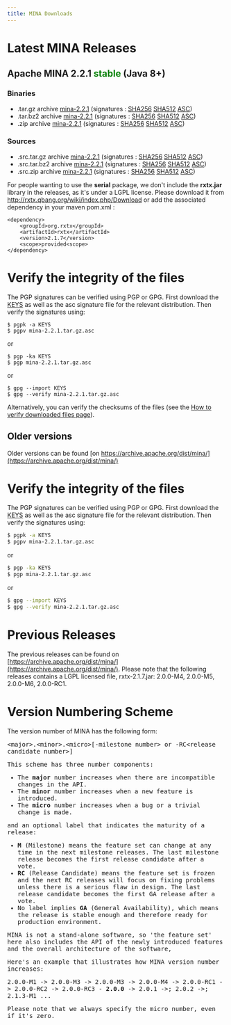```yaml
---
title: MINA Downloads
---
```


# Latest MINA Releases

## Apache MINA 2.2.1 <font color="green">stable</font> (Java 8+)

### Binaries

* .tar.gz archive [mina-2.2.1](https://www.apache.org/dyn/closer.lua/mina/mina/2.2.1/apache-mina-2.2.1-bin.tar.gz) (signatures : [SHA256](https://www.apache.org/dist/mina/mina/2.2.1/apache-mina-2.2.1-bin.tar.gz.sha256) [SHA512](https://www.apache.org/dist/mina/mina/2.2.1/apache-mina-2.2.1-bin.tar.gz.sha512) [ASC](https://www.apache.org/dist/mina/mina/2.2.1/apache-mina-2.2.1-bin.tar.gz.asc))
* .tar.bz2 archive [mina-2.2.1](https://www.apache.org/dyn/closer.lua/mina/mina/2.2.1/apache-mina-2.2.1-bin.tar.bz2) (signatures : [SHA256](https://www.apache.org/dist/mina/mina/2.2.1/apache-mina-2.2.1-bin.tar.bz2.sha256) [SHA512](https://www.apache.org/dist/mina/mina/2.2.1/apache-mina-2.2.1-bin.tar.bz2.sha512) [ASC](https://www.apache.org/dist/mina/mina/2.2.1/apache-mina-2.2.1-bin.tar.bz2.asc))
* .zip archive [mina-2.2.1](https://www.apache.org/dyn/closer.lua/mina/mina/2.2.1/apache-mina-2.2.1-bin.zip) (signatures : [SHA256](https://www.apache.org/dist/mina/mina/2.2.1/apache-mina-2.2.1-bin.zip.sha256) [SHA512](https://www.apache.org/dist/mina/mina/2.2.1/apache-mina-2.2.1-bin.zip.sha512) [ASC](https://www.apache.org/dist/mina/mina/2.2.1/apache-mina-2.2.1-bin.zip.asc))

### Sources

* .src.tar.gz archive [mina-2.2.1](https://www.apache.org/dyn/closer.lua/mina/mina/2.2.1/apache-mina-2.2.1-src.tar.gz) (signatures : [SHA256](https://www.apache.org/dist/mina/mina/2.2.1/apache-mina-2.2.1-src.tar.gz.sha256) [SHA512](https://www.apache.org/dist/mina/mina/2.2.1/apache-mina-2.2.1-src.tar.gz.sha512) [ASC](https://www.apache.org/dist/mina/mina/2.2.1/apache-mina-2.2.1-src.tar.gz.asc))
* .src.tar.bz2 archive [mina-2.2.1](https://www.apache.org/dyn/closer.lua/mina/mina/2.2.1/apache-mina-2.2.1-src.tar.bz2) (signatures : [SHA256](https://www.apache.org/dist/mina/mina/2.2.1/apache-mina-2.2.1-src.tar.bz2.sha256) [SHA512](https://www.apache.org/dist/mina/mina/2.2.1/apache-mina-2.2.1-src.tar.bz2.sha512) [ASC](https://www.apache.org/dist/mina/mina/2.2.1/apache-mina-2.2.1-src.tar.bz2.asc))
* .src.zip archive [mina-2.2.1](https://www.apache.org/dyn/closer.lua/mina/mina/2.2.1/apache-mina-2.2.1-src.zip) (signatures : [SHA256](https://www.apache.org/dist/mina/mina/2.2.1/apache-mina-2.2.1-src.zip.sha256) [SHA512](https://www.apache.org/dist/mina/mina/2.2.1/apache-mina-2.2.1-src.zip.sha512) [ASC](https://www.apache.org/dist/mina/mina/2.2.1/apache-mina-2.2.1-src.zip.asc))

<div class="note" markdown="1">
    For people wanting to use the <strong>serial</strong> package, we don't include the <strong>rxtx.jar</strong> library in the releases, as it's under a LGPL license. Please download it from <a href="http://rxtx.qbang.org/wiki/index.php/Download" class="external-link" rel="nofollow">http://rxtx.qbang.org/wiki/index.php/Download</a> or add the associated dependency in your maven pom.xml :

    <dependency>
        <groupId>org.rxtx</groupId>
        <artifactId>rxtx</artifactId>
        <version>2.1.7</version>
        <scope>provided<scope>
    </dependency>
</div>

# Verify the integrity of the files

The PGP signatures can be verified using PGP or GPG. First download the [KEYS](https://downloads.apache.org/mina/KEYS) as well as the asc signature file for the relevant distribution. Then verify the signatures using:

    $ pgpk -a KEYS
    $ pgpv mina-2.2.1.tar.gz.asc

or

    $ pgp -ka KEYS
    $ pgp mina-2.2.1.tar.gz.asc
    
or

    $ gpg --import KEYS
    $ gpg --verify mina-2.2.1.tar.gz.asc


Alternatively, you can verify the checksums of the files (see the [How to verify downloaded files page](https://www.apache.org/info/verification.html)). 

## Older versions

Older versions can be found [on https://archive.apache.org/dist/mina/](https://archive.apache.org/dist/mina/)

# Verify the integrity of the files

The PGP signatures can be verified using PGP or GPG. First download the [KEYS](https://downloads.apache.org/mina/KEYS) as well as the asc signature file for the relevant distribution. Then verify the signatures using:

```bash
$ pgpk -a KEYS
$ pgpv mina-2.2.1.tar.gz.asc
```

or

```bash
$ pgp -ka KEYS
$ pgp mina-2.2.1.tar.gz.asc
```

or

```bash
$ gpg --import KEYS
$ gpg --verify mina-2.2.1.tar.gz.asc
```

# Previous Releases

The previous releases can be found on [https://archive.apache.org/dist/mina/](https://archive.apache.org/dist/mina/). Please note that the following releases contains a LGPL licensed file, rxtx-2.1.7.jar: 2.0.0-M4, 2.0.0-M5, 2.0.0-M6, 2.0.0-RC1.

# Version Numbering Scheme

The version number of MINA has the following form:

<div class="info" markdown="1">
    <tt>&lt;major&gt;.&lt;minor&gt;.&lt;micro&gt;[-milestone number&gt; or -RC&lt;release candidate number&gt;]
</div>

This scheme has three number components:

* The __major__ number increases when there are incompatible changes in the API.
* The __minor__ number increases when a new feature is introduced.
* The __micro__ number increases when a bug or a trivial change is made.

and an optional label that indicates the maturity of a release:

* __M__ (Milestone) means the feature set can change at any time in the next milestone releases. The last milestone release becomes the first release candidate after a vote.
* __RC__ (Release Candidate) means the feature set is frozen and the next RC releases will focus on fixing problems unless there is a serious flaw in design. The last release candidate becomes the first GA release after a vote.
* No label implies __GA__ (General Availability), which means the release is stable enough and therefore ready for production environment.

MINA is not a stand-alone software, so 'the feature set' here also includes the API of the newly introduced features and the overall architecture of the software,

Here's an example that illustrates how MINA version number increases:

<div class="info" markdown="1">
    2.0.0-M1 -> 2.0.0-M3 -> 2.0.0-M3 -> 2.0.0-M4 ->  2.0.0-RC1 -> 2.0.0-RC2 -> 2.0.0-RC3 - <strong>2.0.0</strong> -> 2.0.1 ->; 2.0.2 ->; 2.1.3-M1 ...
</div>

Please note that we always specify the micro number, even if it's zero.
